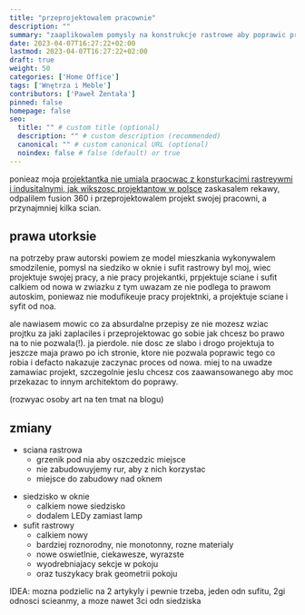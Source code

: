```yaml
---
title: "przeprojektowalem pracownie"
description: ""
summary: "zaaplikowalem pomysly na konstrukcje rastrowe aby poprawic projekt pracowni od projektantki"
date: 2023-04-07T16:27:22+02:00
lastmod: 2023-04-07T16:27:22+02:00
draft: true
weight: 50
categories: ['Home Office']
tags: ['Wnętrza i Meble']
contributors: ['Paweł Żentała']
pinned: false
homepage: false
seo:
  title: "" # custom title (optional)
  description: "" # custom description (recommended)
  canonical: "" # custom canonical URL (optional)
  noindex: false # false (default) or true
---
```



ponieaz moja [projektantka nie umiala praocwac z konsturkacjmi rastreywmi i indusitalnymi, jak wikszosc projektantow w polsce]() zaskasalem rekawy, odpalilem fusion 360 i przeprojektowalem projekt swojej pracowni, a przynajmniej kilka scian.

## prawa utorksie
na potrzeby praw autorski powiem ze model mieszkania wykonywalem smodzilenie, pomysl na siedziko w oknie i sufit rastrowy byl moj, wiec projektuje swojej pracy, a nie pracy projekantki, prpjektuje sciane i sufit calkiem od nowa w zwiazku z tym uwazam ze nie podlega to prawom autoskim, poniewaz nie modufikeuje pracy projektnki, a projektuje sciane i syfit od noa.

ale nawiasem mowic co za absurdalne przepisy ze nie mozesz wziac projtku za jaki zaplaciles i przeprojektowac go sobie jak chcesz bo prawo na to nie pozwala(!). ja pierdole. nie dosc ze slabo i drogo projektuja to jeszcze maja prawo po ich stronie, ktore nie pozwala poprawic tego co robia i defacto nakazuje zaczynac proces od nowa. miej to na uwadze zamawiac projekt, szczegolnie jeslu chcesz cos zaawansowanego aby moc przekazac to innym architektom do poprawy.

(rozwyac osoby art na ten tmat na blogu)

## zmiany
- sciana rastrowa
  * grzenik pod nia aby oszczedzic miejsce
  * nie zabudowuyjemy rur, aby z nich korzystac
  * miejsce do zabudowy nad oknem
* siedzisko w oknie
  * calkiem nowe siedzisko
  * dodalem LEDy zamiast lamp
* sufit rastrowy
  * calkiem nowy
  * bardziej roznorodny, nie monotonny, rozne materialy
  * nowe oswietlnie, ciekawesze, wyrazste
  * wyodrebniajacy sekcje w pokoju
  * oraz tuszykacy brak geometrii pokoju

IDEA: mozna podzielic na 2 artykyly i pewnie trzeba, jeden odn sufitu, 2gi odnosci scieanmy, a moze nawet 3ci odn siedziska
